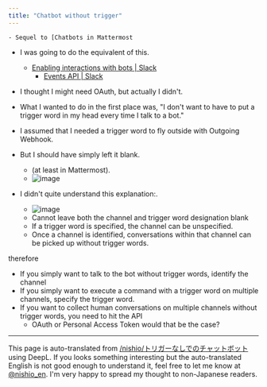 ```yaml
---
title: "Chatbot without trigger"
---
```


    - Sequel to [Chatbots in Mattermost
- I was going to do the equivalent of this.
    - [Enabling interactions with bots | Slack](https://api.slack.com/bot-users)
        - [Events API | Slack](https://api.slack.com/events-api)
- I thought I might need OAuth, but actually I didn't.
- What I wanted to do in the first place was, "I don't want to have to put a trigger word in my head every time I talk to a bot."
- I assumed that I needed a trigger word to fly outside with Outgoing Webhook.
- But I should have simply left it blank.
    - (at least in Mattermost).
    - ![image](https://gyazo.com/bfd63b257ddaba638795337ed0a5258c/thumb/1000)

- I didn't quite understand this explanation:.
    - ![image](https://gyazo.com/08f5cf0239aff8355d8548157815f448/thumb/1000)
    - Cannot leave both the channel and trigger word designation blank
    - If a trigger word is specified, the channel can be unspecified.
    - Once a channel is identified, conversations within that channel can be picked up without trigger words.

therefore
- If you simply want to talk to the bot without trigger words, identify the channel
- If you simply want to execute a command with a trigger word on multiple channels, specify the trigger word.
- If you want to collect human conversations on multiple channels without trigger words, you need to hit the API
    - OAuth or Personal Access Token
would that be the case?
---
This page is auto-translated from [/nishio/トリガーなしでのチャットボット](https://scrapbox.io/nishio/トリガーなしでのチャットボット) using DeepL. If you looks something interesting but the auto-translated English is not good enough to understand it, feel free to let me know at [@nishio_en](https://twitter.com/nishio_en). I'm very happy to spread my thought to non-Japanese readers.